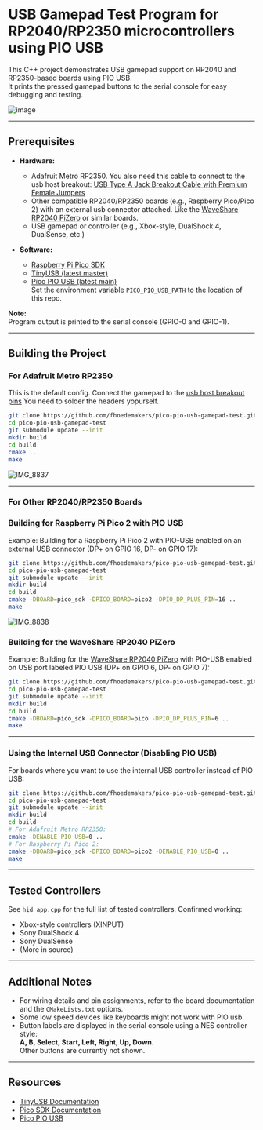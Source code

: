 # USB Gamepad Test Program for RP2040/RP2350 microcontrollers using PIO USB

This C++ project demonstrates USB gamepad support on RP2040 and RP2350-based boards using PIO USB.  
It prints the pressed gamepad buttons to the serial console for easy debugging and testing.

![image](https://github.com/user-attachments/assets/fa70e238-576d-45be-8396-d0fd65f524bb)

---

## Prerequisites

- **Hardware:**  
  - Adafruit Metro RP2350. You also need this cable to connect to the usb host breakout: [USB Type A Jack Breakout Cable with Premium Female Jumpers](https://www.adafruit.com/product/4449)
  - Other compatible RP2040/RP2350 boards (e.g., Raspberry Pico/Pico 2) with an external usb connector attached. Like the [WaveShare RP2040 PiZero](https://www.waveshare.com/rp2040-pizero.htm) or similar boards.
  - USB gamepad or controller (e.g., Xbox-style, DualShock 4, DualSense, etc.)

- **Software:**  
  - [Raspberry Pi Pico SDK](https://github.com/raspberrypi/pico-sdk)
  - [TinyUSB (latest master)](https://github.com/hathach/tinyusb/tree/master)
  - [Pico PIO USB (latest main)](https://github.com/sekigon-gonnoc/Pico-PIO-USB/tree/main)  
    Set the environment variable `PICO_PIO_USB_PATH` to the location of this repo.

**Note:**  
Program output is printed to the serial console (GPIO-0 and GPIO-1).

---

## Building the Project

### For Adafruit Metro RP2350
This is the default config.
Connect the gamepad to the [usb host breakout pins](https://learn.adafruit.com/adafruit-metro-rp2350/pinouts#usb-host-pins-3193156) You need to solder the headers yopurself.

```bash
git clone https://github.com/fhoedemakers/pico-pio-usb-gamepad-test.git
cd pico-pio-usb-gamepad-test
git submodule update --init
mkdir build
cd build
cmake ..
make
```
![IMG_8837](https://github.com/user-attachments/assets/c1390c02-6b30-4c21-aceb-b55fb0549fed)

---

### For Other RP2040/RP2350 Boards

### Building for Raspberry Pi Pico 2 with PIO USB
Example: Building for a Raspberry Pi Pico 2 with PIO-USB enabled on an external USB connector (DP+ on GPIO 16, DP- on GPIO 17):

```bash
git clone https://github.com/fhoedemakers/pico-pio-usb-gamepad-test.git
cd pico-pio-usb-gamepad-test
git submodule update --init
mkdir build
cd build
cmake -DBOARD=pico_sdk -DPICO_BOARD=pico2 -DPIO_DP_PLUS_PIN=16 ..
make
```

![IMG_8838](https://github.com/user-attachments/assets/ab0793d7-bcb8-426e-abe7-ac72265c4864)



### Building for the WaveShare RP2040 PiZero

Example: Building for the [WaveShare RP2040 PiZero](https://www.waveshare.com/rp2040-pizero.htm) with PIO-USB enabled on USB port labeled PIO USB (DP+ on GPIO 6, DP- on GPIO 7):

```bash
git clone https://github.com/fhoedemakers/pico-pio-usb-gamepad-test.git
cd pico-pio-usb-gamepad-test
git submodule update --init
mkdir build
cd build
cmake -DBOARD=pico_sdk -DPICO_BOARD=pico -DPIO_DP_PLUS_PIN=6 ..
make
```

---



### Using the Internal USB Connector (Disabling PIO USB)

For boards where you want to use the internal USB controller instead of PIO USB:

```bash
git clone https://github.com/fhoedemakers/pico-pio-usb-gamepad-test.git
cd pico-pio-usb-gamepad-test
git submodule update --init
mkdir build
cd build
# For Adafruit Metro RP2350:
cmake -DENABLE_PIO_USB=0 ..
# For Raspberry Pi Pico 2:
cmake -DBOARD=pico_sdk -DPICO_BOARD=pico2 -DENABLE_PIO_USB=0 ..
make
```

---

## Tested Controllers

See `hid_app.cpp` for the full list of tested controllers. Confirmed working:

- Xbox-style controllers (XINPUT)
- Sony DualShock 4
- Sony DualSense
- (More in source)

---

## Additional Notes

- For wiring details and pin assignments, refer to the board documentation and the `CMakeLists.txt` options.
- Some low speed devices like keyboards might not work with PIO usb.
- Button labels are displayed in the serial console using a NES controller style:  
  **A, B, Select, Start, Left, Right, Up, Down**.  
  Other buttons are currently not shown.


---

## Resources

- [TinyUSB Documentation](https://docs.tinyusb.org/)
- [Pico SDK Documentation](https://raspberrypi.github.io/pico-sdk-doxygen/index.html)
- [Pico PIO USB](https://github.com/sekigon-gonnoc/Pico-PIO-USB)
